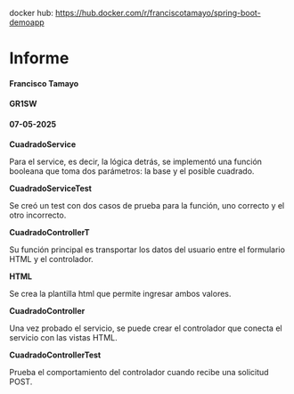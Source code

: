 docker hub: https://hub.docker.com/r/franciscotamayo/spring-boot-demoapp
# Informe
#### Francisco Tamayo
#### GR1SW
#### 07-05-2025

**CuadradoService**

Para el service, es decir, la lógica detrás, se implementó una función
booleana que toma dos parámetros: la base y el posible cuadrado.

**CuadradoServiceTest**

Se creó un test con dos casos de prueba para la función, uno correcto y 
el otro incorrecto.

**CuadradoControllerT**

Su función principal es transportar los datos del usuario entre el formulario
HTML y el controlador.

**HTML**

Se crea la plantilla html que permite ingresar ambos valores.


**CuadradoController**

Una vez probado el servicio, se puede crear el controlador que conecta
el servicio con las vistas HTML. 

**CuadradoControllerTest**

Prueba el comportamiento del controlador cuando recibe una solicitud POST.

